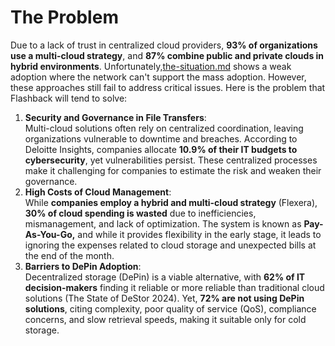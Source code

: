 # The Problem

Due to a lack of trust in centralized cloud providers, **93% of organizations use a multi-cloud strategy**, and **87% combine public and private clouds in hybrid environments**. Unfortunately,[the-situation.md](../learn/depin-and-cloud-storage-1/the-situation.md "mention") shows a weak adoption where the network can't support the mass adoption. However, these approaches still fail to address critical issues. Here is the problem that Flashback will tend to solve:

1. **Security and Governance in File Transfers**:\
   Multi-cloud solutions often rely on centralized coordination, leaving organizations vulnerable to downtime and breaches. According to Deloitte Insights, companies allocate **10.9% of their IT budgets to cybersecurity**, yet vulnerabilities persist. These centralized processes make it challenging for companies to estimate the risk and weaken their governance.&#x20;
2. **High Costs of Cloud Management**:\
   While **companies employ a hybrid and multi-cloud strategy** (Flexera), **30% of cloud spending is wasted** due to inefficiencies, mismanagement, and lack of optimization. The system is known as **Pay-As-You-Go,** and while it provides flexibility in the early stage, it leads to ignoring the expenses related to cloud storage and unexpected bills at the end of the month.
3. **Barriers to DePin Adoption**:\
   Decentralized storage (DePin) is a viable alternative, with **62% of IT decision-makers** finding it reliable or more reliable than traditional cloud solutions (The State of DeStor 2024). Yet, **72% are not using DePin solutions**, citing complexity, poor quality of service (QoS), compliance concerns, and slow retrieval speeds, making it suitable only for cold storage.
